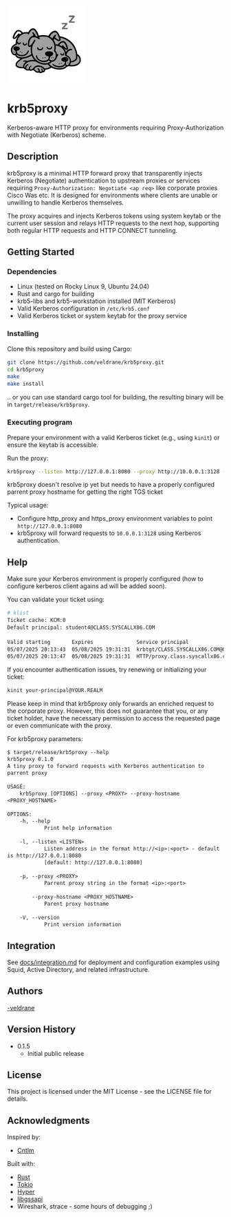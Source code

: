 <p align="left">
  <img src="./images/krb5proxy-transparent.png" alt="krb5proxy logo" width="180"/>
</p>

# krb5proxy

Kerberos-aware HTTP proxy for environments requiring Proxy-Authorization with Negotiate (Kerberos) scheme.

## Description

krb5proxy is a minimal HTTP forward proxy that transparently injects Kerberos (Negotiate) authentication
to upstream proxies or services requiring `Proxy-Authorization: Negotiate <ap req>` like corporate proxies
Cisco Was etc. It is designed for environments where clients are unable or unwilling to handle Kerberos themselves.

The proxy acquires and injects Kerberos tokens using system keytab or the current user session
and relays HTTP requests to the next hop, supporting both regular HTTP requests and HTTP CONNECT tunneling.

## Getting Started

### Dependencies

* Linux (tested on Rocky Linux 9, Ubuntu 24.04)
* Rust and cargo for building
* krb5-libs and krb5-workstation installed (MIT Kerberos)
* Valid Kerberos configuration in `/etc/krb5.conf`
* Valid Kerberos ticket or system keytab for the proxy service

### Installing

Clone this repository and build using Cargo:

```bash
git clone https://github.com/veldrane/krb5proxy.git
cd krb5proxy
make
make install
```

.. or you can use standard cargo tool for building, the resulting binary will be in `target/release/krb5proxy`.


### Executing program

Prepare your environment with a valid Kerberos ticket (e.g., using `kinit`) or ensure the keytab is accessible.

Run the proxy:

```bash
krb5proxy --listen http://127.0.0.1:8080 --proxy http://10.0.0.1:3128 --proxy-hostname proxy.foo.com
```

krb5proxy doesn't resolve ip yet but needs to have a properly configured parrent proxy hostname for getting the right TGS ticket 

Typical usage:
- Configure http_proxy and https_proxy environment variables to point `http://127.0.0.1:8080`
- krb5proxy will forward requests to `10.0.0.1:3128` using Kerberos authentication.

## Help

Make sure your Kerberos environment is properly configured (how to configure kerberos client agains ad will be added soon). 

You can validate your ticket using:

```bash
# klist
Ticket cache: KCM:0
Default principal: student4@CLASS.SYSCALLX86.COM

Valid starting       Expires              Service principal
05/07/2025 20:13:43  05/08/2025 19:31:31  krbtgt/CLASS.SYSCALLX86.COM@CLASS.SYSCALLX86.COM
05/07/2025 20:13:47  05/08/2025 19:31:31  HTTP/proxy.class.syscallx86.com@CLASS.SYSCALLX86.COM
```

If you encounter authentication issues, try renewing or initializing your ticket:

```bash
kinit your-principal@YOUR.REALM
```

Please keep in mind that krb5proxy only forwards an enriched request to the corporate proxy. However, this does not guarantee that you, 
or any ticket holder, have the necessary permission to access the requested page or even communicate with the proxy.

For krb5proxy parameters:

```
$ target/release/krb5proxy --help
krb5proxy 0.1.0
A tiny proxy to forward requests with Kerberos authentication to parrent proxy

USAGE:
    krb5proxy [OPTIONS] --proxy <PROXY> --proxy-hostname <PROXY_HOSTNAME>

OPTIONS:
    -h, --help
            Print help information

    -l, --listen <LISTEN>
            Listen address in the format http://<ip>:<port> - default is http://127.0.0.1:8080
            [default: http://127.0.0.1:8080]

    -p, --proxy <PROXY>
            Parrent proxy string in the format <ip>:<port>

        --proxy-hostname <PROXY_HOSTNAME>
            Parent proxy hostname

    -V, --version
            Print version information
```
## Integration

See [docs/integration.md](docs/integrations.md) for deployment and configuration examples
using Squid, Active Directory, and related infrastructure.

## Authors

[-veldrane](https://github.com/veldrane)

## Version History

* 0.1.5
    * Initial public release

## License

This project is licensed under the MIT License - see the LICENSE file for details.

## Acknowledgments

Inspired by:
* [Cntlm](https://sourceforge.net/projects/cntlm/)

Built with:
* [Rust](https://www.rust-lang.org/)
* [Tokio](https://tokio.rs/)
* [Hyper](https://hyper.rs/)
* [libgssapi](https://github.com/heim-rs/gssapi)
* Wireshark, strace - some hours of debugging ;)
 